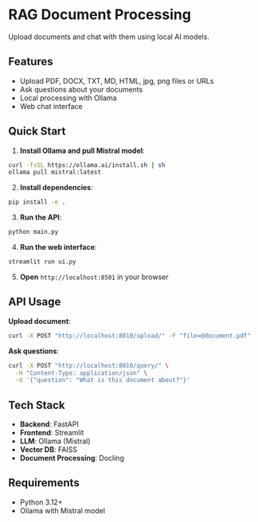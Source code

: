 # RAG Document Processing

Upload documents and chat with them using local AI models.

## Features

- Upload PDF, DOCX, TXT, MD, HTML, jpg, png files or URLs
- Ask questions about your documents
- Local processing with Ollama
- Web chat interface

## Quick Start

1. **Install Ollama and pull Mistral model**:
```bash
curl -fsSL https://ollama.ai/install.sh | sh
ollama pull mistral:latest
```

2. **Install dependencies**:
```bash
pip install -e .
```

3. **Run the API**:
```bash
python main.py
```

4. **Run the web interface**:
```bash
streamlit run ui.py
```

5. **Open** `http://localhost:8501` in your browser

## API Usage

**Upload document**:
```bash
curl -X POST "http://localhost:8010/upload/" -F "file=@document.pdf"
```

**Ask questions**:
```bash
curl -X POST "http://localhost:8010/query/" \
  -H "Content-Type: application/json" \
  -d '{"question": "What is this document about?"}'
```

## Tech Stack

- **Backend**: FastAPI
- **Frontend**: Streamlit  
- **LLM**: Ollama (Mistral)
- **Vector DB**: FAISS
- **Document Processing**: Docling

## Requirements

- Python 3.12+
- Ollama with Mistral model
